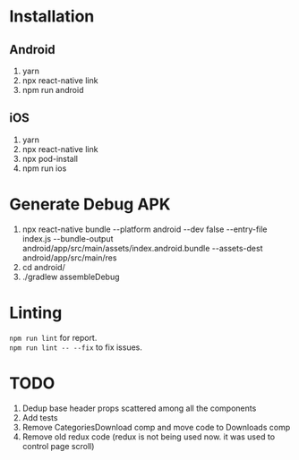 # Installation

## Android

1. yarn
2. npx react-native link
3. npm run android

## iOS

1. yarn
2. npx react-native link
3. npx pod-install
4. npm run ios

# Generate Debug APK

1. npx react-native bundle --platform android --dev false --entry-file index.js --bundle-output android/app/src/main/assets/index.android.bundle --assets-dest android/app/src/main/res
2. cd android/
3. ./gradlew assembleDebug


# Linting

`npm run lint` for report.  
`npm run lint -- --fix` to fix issues.

# TODO

1. Dedup base header props scattered among all the components
2. Add tests
3. Remove CategoriesDownload comp and move code to Downloads comp
4. Remove old redux code (redux is not being used now. it was used to control page scroll)
